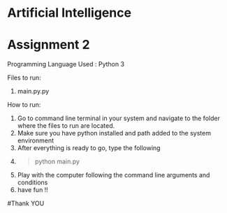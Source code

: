 # Artificial Intelligence
# Assignment 2

Programming Language Used : Python 3

Files to run:
1. main.py.py

How to run:
1. Go to command line terminal in your system and navigate to the folder where the files to run are located.
2. Make sure you have python installed and path added to the system environment
3. After everything is ready to go, type the following
4. > python main.py <num-red> <num-blue> <version> <first-player> <depth>
5. Play with the computer following the command line arguments and conditions
6. have fun !!

#Thank YOU
